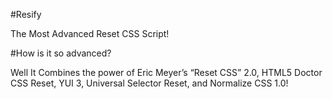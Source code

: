 #Resify

The Most Advanced Reset CSS Script!

#How is it so advanced?

Well It Combines the power of Eric Meyer’s “Reset CSS” 2.0, HTML5 Doctor CSS Reset, YUI 3, Universal Selector Reset, and Normalize CSS 1.0!
